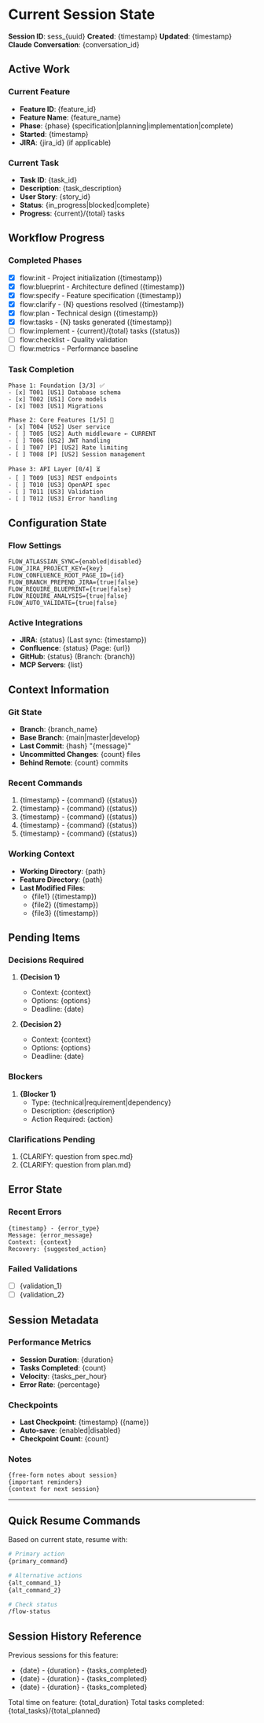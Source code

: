 # Current Session State

**Session ID**: sess_{uuid}
**Created**: {timestamp}
**Updated**: {timestamp}
**Claude Conversation**: {conversation_id}

## Active Work

### Current Feature
- **Feature ID**: {feature_id}
- **Feature Name**: {feature_name}
- **Phase**: {phase} (specification|planning|implementation|complete)
- **Started**: {timestamp}
- **JIRA**: {jira_id} (if applicable)

### Current Task
- **Task ID**: {task_id}
- **Description**: {task_description}
- **User Story**: {story_id}
- **Status**: {in_progress|blocked|complete}
- **Progress**: {current}/{total} tasks

## Workflow Progress

### Completed Phases
- [x] flow:init - Project initialization ({timestamp})
- [x] flow:blueprint - Architecture defined ({timestamp})
- [x] flow:specify - Feature specification ({timestamp})
- [x] flow:clarify - {N} questions resolved ({timestamp})
- [x] flow:plan - Technical design ({timestamp})
- [x] flow:tasks - {N} tasks generated ({timestamp})
- [ ] flow:implement - {current}/{total} tasks ({status})
- [ ] flow:checklist - Quality validation
- [ ] flow:metrics - Performance baseline

### Task Completion
```
Phase 1: Foundation [3/3] ✅
- [x] T001 [US1] Database schema
- [x] T002 [US1] Core models
- [x] T003 [US1] Migrations

Phase 2: Core Features [1/5] 🔄
- [x] T004 [US2] User service
- [ ] T005 [US2] Auth middleware ← CURRENT
- [ ] T006 [US2] JWT handling
- [ ] T007 [P] [US2] Rate limiting
- [ ] T008 [P] [US2] Session management

Phase 3: API Layer [0/4] ⏳
- [ ] T009 [US3] REST endpoints
- [ ] T010 [US3] OpenAPI spec
- [ ] T011 [US3] Validation
- [ ] T012 [US3] Error handling
```

## Configuration State

### Flow Settings
```
FLOW_ATLASSIAN_SYNC={enabled|disabled}
FLOW_JIRA_PROJECT_KEY={key}
FLOW_CONFLUENCE_ROOT_PAGE_ID={id}
FLOW_BRANCH_PREPEND_JIRA={true|false}
FLOW_REQUIRE_BLUEPRINT={true|false}
FLOW_REQUIRE_ANALYSIS={true|false}
FLOW_AUTO_VALIDATE={true|false}
```

### Active Integrations
- **JIRA**: {status} (Last sync: {timestamp})
- **Confluence**: {status} (Page: {url})
- **GitHub**: {status} (Branch: {branch})
- **MCP Servers**: {list}

## Context Information

### Git State
- **Branch**: {branch_name}
- **Base Branch**: {main|master|develop}
- **Last Commit**: {hash} "{message}"
- **Uncommitted Changes**: {count} files
- **Behind Remote**: {count} commits

### Recent Commands
1. {timestamp} - {command} ({status})
2. {timestamp} - {command} ({status})
3. {timestamp} - {command} ({status})
4. {timestamp} - {command} ({status})
5. {timestamp} - {command} ({status})

### Working Context
- **Working Directory**: {path}
- **Feature Directory**: {path}
- **Last Modified Files**:
  - {file1} ({timestamp})
  - {file2} ({timestamp})
  - {file3} ({timestamp})

## Pending Items

### Decisions Required
1. **{Decision 1}**
   - Context: {context}
   - Options: {options}
   - Deadline: {date}

2. **{Decision 2}**
   - Context: {context}
   - Options: {options}
   - Deadline: {date}

### Blockers
1. **{Blocker 1}**
   - Type: {technical|requirement|dependency}
   - Description: {description}
   - Action Required: {action}

### Clarifications Pending
1. {CLARIFY: question from spec.md}
2. {CLARIFY: question from plan.md}

## Error State

### Recent Errors
```
{timestamp} - {error_type}
Message: {error_message}
Context: {context}
Recovery: {suggested_action}
```

### Failed Validations
- [ ] {validation_1}
- [ ] {validation_2}

## Session Metadata

### Performance Metrics
- **Session Duration**: {duration}
- **Tasks Completed**: {count}
- **Velocity**: {tasks_per_hour}
- **Error Rate**: {percentage}

### Checkpoints
- **Last Checkpoint**: {timestamp} ({name})
- **Auto-save**: {enabled|disabled}
- **Checkpoint Count**: {count}

### Notes
```
{free-form notes about session}
{important reminders}
{context for next session}
```

---

## Quick Resume Commands

Based on current state, resume with:
```bash
# Primary action
{primary_command}

# Alternative actions
{alt_command_1}
{alt_command_2}

# Check status
/flow-status
```

## Session History Reference

Previous sessions for this feature:
- {date} - {duration} - {tasks_completed}
- {date} - {duration} - {tasks_completed}
- {date} - {duration} - {tasks_completed}

Total time on feature: {total_duration}
Total tasks completed: {total_tasks}/{total_planned}